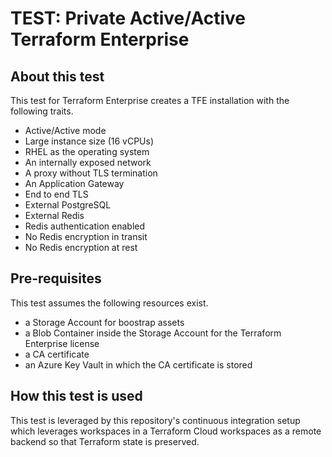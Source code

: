 # TEST: Private Active/Active Terraform Enterprise

## About this test

This test for Terraform Enterprise creates a TFE
installation with the following traits.

- Active/Active mode
- Large instance size (16 vCPUs)
- RHEL as the operating system
- An internally exposed network
- A proxy without TLS termination
- An Application Gateway
- End to end TLS
- External PostgreSQL
- External Redis
- Redis authentication enabled
- No Redis encryption in transit
- No Redis encryption at rest

## Pre-requisites

This test assumes the following resources exist.

- a Storage Account for boostrap assets
- a Blob Container inside the Storage Account for the Terraform Enterprise license
- a CA certificate
- an Azure Key Vault in which the CA certificate is stored


## How this test is used

This test is leveraged by this repository's continuous integration setup which
leverages workspaces in a Terraform Cloud workspaces as a remote backend so that
Terraform state is preserved.